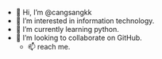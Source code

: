 - 👋 Hi, I’m @cangsangkk
- 👀 I’m interested in information technology.
- 🌱 I’m currently learning python.
- 💞️ I’m looking to collaborate on GitHub.
  - 📫 reach me.

<!---
cangsangkk/cangsangkk is a ✨ special ✨ repository because its `README.md` (this file) appears on your GitHub profile.
You can click the Preview link to take a look at your changes.
--->

